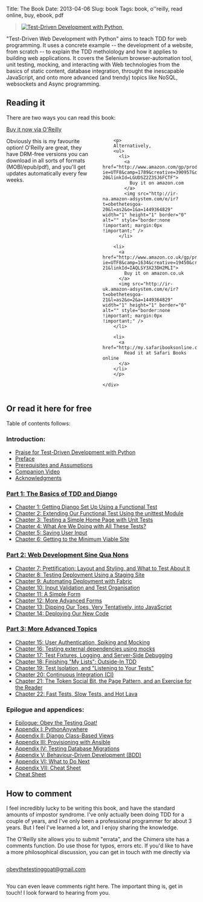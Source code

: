 Title: The Book
Date: 2013-04-06
Slug: book
Tags: book, o''reilly, read online, buy, ebook, pdf

<div class="right">
    <blockquote>
        <a href="http://www.anrdoezrs.net/click-7079286-11260198?url=http%3A%2F%2Fshop.oreilly.com%2Fproduct%2F0636920029533.do%3Fcmp%3Daf-code-book-product_cj_9781449367794_%7BPID%7D&cjsku=0636920029533" target="_top">
            <img src="https://akamaicovers.oreilly.com/images/0636920029533/cat.gif" border="0" alt="Test-Driven Development with Python"/>
        </a>
        <img src="http://www.ftjcfx.com/image-7079286-11260198" width="1" height="1" border="0"/>
    </blockquote>
</div>

"Test-Driven Web Development with Python" aims to teach TDD for web
programming. It uses a concrete example -- the development of a website,
from scratch -- to explain the TDD metholology and how it applies to 
building web applications. It covers the Selenium browser-automation tool,
unit testing, mocking, and interacting with Web technologies from the basics of
static content, database integration, throught the inescapable JavaScript, and
onto more advanced (and trendy) topics like NoSQL, websockets and Async
programming.


Reading it
----------

There are two ways you can read this book:

<div class="row">
    <div class="large-3 columns">
        <a class="button" href="http://bit.ly/1pyuCm5" target="_top">
            Buy it now via O'Reilly
        </a>
        <img src="http://www.awltovhc.com/image-7079286-11260198" width="1" height="1" border="0"/>
    </div>
    <div class="large-9 columns">
        <p>
        Obviously this is my favourite option!  O'Reilly are great,
        they have DRM-free versions you can download in all sorts
        of formats (MOBI/epub/pdf), and you'll get updates
        automatically every few weeks.
        </p>

        <p>
        Alternatively,
        <ul>
          <li>
            <a href="http://www.amazon.com/gp/product/1449364829/ref=as_li_tl?ie=UTF8&camp=1789&creative=390957&creativeASIN=1449364829&linkCode=as2&tag=obethetesgoa-20&linkId=LGUDSZ2Z3SJ6FCTF">
              Buy it on amazon.com
            </a>
            <img src="http://ir-na.amazon-adsystem.com/e/ir?t=obethetesgoa-20&l=as2&o=1&a=1449364829" width="1" height="1" border="0" alt="" style="border:none !important; margin:0px !important;" /> 
          </li>

        <li>
          <a href="http://www.amazon.co.uk/gp/product/1449364829/ref=as_li_tl?ie=UTF8&camp=1634&creative=19450&creativeASIN=1449364829&linkCode=as2&tag=obethetesgoa-21&linkId=IAQLSY3X23DH2MLI">
            Buy it on amazon.co.uk
          </a>
          <img src="http://ir-uk.amazon-adsystem.com/e/ir?t=obethetesgoa-21&l=as2&o=2&a=1449364829" width="1" height="1" border="0" alt="" style="border:none !important; margin:0px !important;" />
        </li>

        <li>
          <a href="http://my.safaribooksonline.com/9781449365141">
            Read it at Safari Books online
          </a>
        </li>
        </p>

    </div>
</div>


<h2 id="toc">Or read it here for free</h2>

Table of contents follows:

### Introduction:

* [Praise for Test-Driven Development with Python](/book/praise.html)
* [Preface](/book/preface.html)
* [Prerequisites and Assumptions](/book/pre-requisite-installations.html)
* [Companion Video](/book/video_plug.html)
* [Acknowledgments](/book/acknowledgments.html)

### [Part 1: The Basics of TDD and Django](/book/part1.harry.html)

* [Chapter 1: Getting Django Set Up Using a Functional Test](/book/chapter_01.html)
* [Chapter 2: Extending Our Functional Test Using the unittest Module](/book/chapter_02.html)
* [Chapter 3: Testing a Simple Home Page with Unit Tests](/book/chapter_03.html)
* [Chapter 4: What Are We Doing with All These Tests?](/book/chapter_04.html)
* [Chapter 5: Saving User Input](/book/chapter_05.html)
* [Chapter 6: Getting to the Minimum Viable Site](/book/chapter_06.html)

### [Part 2: Web Development Sine Qua Nons](/book/part2.harry.html)

* [Chapter 7: Prettification: Layout and Styling, and What to Test About It](/book/chapter_07.html)
* [Chapter 8: Testing Deployment Using a Staging Site](/book/chapter_08.html)
* [Chapter 9: Automating Deployment with Fabric](/book/chapter_09.html)
* [Chapter 10: Input Validation and Test Organisation](/book/chapter_10.html)
* [Chapter 11: A Simple Form](/book/chapter_11.html)
* [Chapter 12: More Advanced Forms](/book/chapter_12.html)
* [Chapter 13: Dipping Our Toes, Very Tentatively, into JavaScript](/book/chapter_14.html)
* [Chapter 14: Deploying Our New Code](/book/chapter_13.html)

### [Part 3: More Advanced Topics](/book/part3.harry.html)

* [Chapter 15: User Authentication, Spiking and Mocking](/book/chapter_15.html)
* [Chapter 16: Testing external dependencies using mocks](/book/chapter_16.html)
* [Chapter 17: Test Fixtures, Logging, and Server-Side Debugging](/book/chapter_17.html)
* [Chapter 18: Finishing "My Lists": Outside-In TDD](/book/chapter_18.html)
* [Chapter 19: Test Isolation, and "Listening to Your Tests"](/book/chapter_19.html)
* [Chapter 20: Continuous Integration (CI)](/book/chapter_20.html)
* [Chapter 21: The Token Social Bit, the Page Pattern, and an Exercise for the Reader](/book/chapter_21.html)
* [Chapter 22: Fast Tests, Slow Tests, and Hot Lava](/book/chapter_22.html)

### Epilogue and appendices:

* [Epilogue: Obey the Testing Goat!](/book/epilogue.html)
* [Appendix I: PythonAnywhere](/book/appendix_I_PythonAnywhere.html)
* [Appendix II: Django Class-Based Views](/book/appendix_II_Django_Class-Based_Views.html)
* [Appendix III: Provisioning with Ansible](/book/appendix_III_provisioning_with_ansible.html)
* [Appendix IV: Testing Database Migrations](/book/appendix_IV_testing_migrations.html)
* [Appendix V: Behaviour-Driven Development (BDD)](/book/appendix_bdd_tools.html)
* [Appendix VI: What to Do Next](/book/appendix_V_what_to_do_next.html)
* [Appendix VII: Cheat Sheet](/book/appendix_VI_cheat_sheet.html)
* [Cheat Sheet](/book/bibliography.html)




How to comment
--------------

I feel incredibly lucky to be writing this book, and have the standard amounts of
impostor syndrome. I've only actually been doing TDD for a couple of years, and I've
only been a professional programmer for about 3 years.  But I feel I've learned a lot,
and I enjoy sharing the knowledge.

The O'Reilly site allows you to submit "errata", and the Chimera site has a comments
function. Do use those for typos, errors etc.  If you'd like to have a more
philosophical discussion, you can get in touch with me directly via

<div class="small-3 small-centered columns">
    <p class="center-text">
        <a href="mailto:obeythetestinggoat@gmail.com">obeythetestinggoat@gmail.com</a>
    </p>
</div>

You can even leave comments right here.  The important thing is, get in touch!
I look forward to hearing from you.


